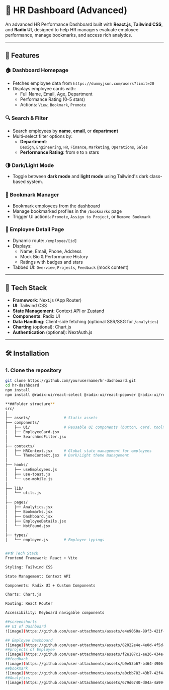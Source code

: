 # 💼 HR Dashboard (Advanced)

An advanced HR Performance Dashboard built with **React.js**, **Tailwind CSS**, and **Radix UI**, designed to help HR managers evaluate employee performance, manage bookmarks, and access rich analytics.

---

## 🚀 Features

### 🏠 Dashboard Homepage
- Fetches employee data from `https://dummyjson.com/users?limit=20`
- Displays employee cards with:
  - Full Name, Email, Age, Department
  - Performance Rating (0–5 stars)
  - Actions: `View`, `Bookmark`, `Promote`

### 🔍 Search & Filter
- Search employees by **name**, **email**, or **department**
- Multi-select filter options by:
  - **Department**:  
    `Design`, `Engineering`, `HR`, `Finance`, `Marketing`, `Operations`, `Sales`
  - **Performance Rating**: from `0` to `5` stars

### 🌗 Dark/Light Mode
- Toggle between **dark mode** and **light mode** using Tailwind's dark class-based system.

### 📌 Bookmark Manager
- Bookmark employees from the dashboard
- Manage bookmarked profiles in the `/bookmarks` page
- Trigger UI actions: `Promote`, `Assign to Project`, or `Remove Bookmark`

### 👤 Employee Detail Page
- Dynamic route: `/employee/[id]`
- Displays:
  - Name, Email, Phone, Address
  - Mock Bio & Performance History
  - Ratings with badges and stars
- Tabbed UI: `Overview`, `Projects`, `Feedback` (mock content)

---

## 🧱 Tech Stack

- **Framework**: Next.js (App Router)
- **UI**: Tailwind CSS
- **State Management**: Context API or Zustand
- **Components**: Radix UI
- **Data Handling**: Client-side fetching (optional SSR/SSG for `/analytics`)
- **Charting** (optional): Chart.js
- **Authentication** (optional): NextAuth.js

---

## 🛠️ Installation

### 1. Clone the repository

```bash
git clone https://github.com/yourusername/hr-dashboard.git
cd hr-dashboard
npm install
npm install @radix-ui/react-select @radix-ui/react-popover @radix-ui/react-checkbox clsx tailwind-merge class-variance-authority

**##Folder structure**
src/
│
├── assets/               # Static assets
├── components/
│   ├── Ui/               # Reusable UI components (button, card, tooltip, etc.)
│   ├── EmployeeCard.jsx
│   └── SearchAndFilter.jsx
│
├── contexts/
│   ├── HRContext.jsx     # Global state management for employees
│   └── ThemeContext.jsx  # Dark/Light theme management
│
├── hooks/
│   ├── useEmployees.js
│   ├── use-toast.js
│   └── use-mobile.js
│
├── lib/
│   └── utils.js
│
├── pages/
│   ├── Analytics.jsx
│   ├── Bookmarks.jsx
│   ├── Dashboard.jsx
│   ├── EmployeeDetails.jsx
│   └── NotFound.jsx
│
├── types/
│   └── employee.js       # Employee typings


##🛠️ Tech Stack
Frontend Framework: React + Vite

Styling: Tailwind CSS

State Management: Context API

Components: Radix UI + Custom Components

Charts: Chart.js

Routing: React Router

Accessibility: Keyboard navigable components

##screenshorts
## UI of Dashboard
![image](https://github.com/user-attachments/assets/e4e9060a-89f3-421f-bc76-9e1912fd02bb)

## Employee Dashboard
![image](https://github.com/user-attachments/assets/82022e4e-4e0d-4f5d-8733-e3bf2bcccb8c)
##projects of Employee
![image](https://github.com/user-attachments/assets/f2e187c1-ee26-434e-bf31-f0fb7614de04)
##feedback 
![image](https://github.com/user-attachments/assets/b9e53b67-b464-4906-8bf2-043441efa279)
##bookmark
![image](https://github.com/user-attachments/assets/a0cbb782-43b7-42f4-a5be-dc0baaf5c7b1)
##Analytics
![image](https://github.com/user-attachments/assets/679d6740-d04a-4a99-bdbf-c68837244a14)






